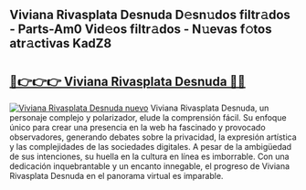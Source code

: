 ## Viviana Rivasplata Desnuda D𝚎sn𝚞dos filtr𝚊dos - Parts-Am0 Vid𝚎os filtr𝚊dos - N𝚞evas f𝚘tos atr𝚊ctivas KadZ8

# <h2><a href="http://mbctzq0.tromn.icu/?c=Viviana+Rivasplata+Desnuda">🔗👉👉👉 Viviana Rivasplata Desnuda 🔗🔗</a></h2>

[![Viviana Rivasplata Desnuda nuevo](https://i.imgur.com/pEAQMta.gif)](http://mbctzq0.tromn.icu/?c=Viviana+Rivasplata+Desnuda)
Viviana Rivasplata Desnuda, un personaje complejo y polarizador, elude la comprensión fácil. Su enfoque único para crear una presencia en la web ha fascinado y provocado observadores, generando debates sobre la privacidad, la expresión artística y las complejidades de las sociedades digitales. A pesar de la ambigüedad de sus intenciones, su huella en la cultura en línea es imborrable. Con una dedicación inquebrantable y un encanto innegable, el progreso de Viviana Rivasplata Desnuda en el panorama virtual es imparable.
